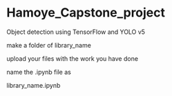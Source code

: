 # Hamoye_Capstone_project
Object detection using TensorFlow and YOLO v5

make a folder of library_name

upload your files with the work you have done 

name the .ipynb file as 

library_name.ipynb
